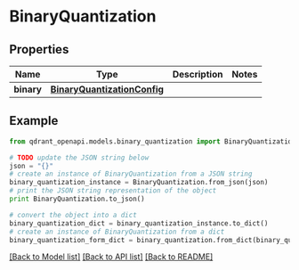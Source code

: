 # BinaryQuantization


## Properties
Name | Type | Description | Notes
------------ | ------------- | ------------- | -------------
**binary** | [**BinaryQuantizationConfig**](BinaryQuantizationConfig.md) |  | 

## Example

```python
from qdrant_openapi.models.binary_quantization import BinaryQuantization

# TODO update the JSON string below
json = "{}"
# create an instance of BinaryQuantization from a JSON string
binary_quantization_instance = BinaryQuantization.from_json(json)
# print the JSON string representation of the object
print BinaryQuantization.to_json()

# convert the object into a dict
binary_quantization_dict = binary_quantization_instance.to_dict()
# create an instance of BinaryQuantization from a dict
binary_quantization_form_dict = binary_quantization.from_dict(binary_quantization_dict)
```
[[Back to Model list]](../README.md#documentation-for-models) [[Back to API list]](../README.md#documentation-for-api-endpoints) [[Back to README]](../README.md)


